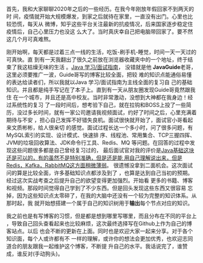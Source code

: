 ​		首先，我和大家聊聊2020年之后的一些经历。在我今年刚放年假回家不到两天的时
间，疫情就开始大规模爆发，到家之后就待在家里，一直没有出门。心里也比较恐慌，每天从
微博，知乎这些平台关注最新的抗疫情况，后来国家逐步稳定住疫情后，自己心里压力也没这
么大了。当时真庆幸自己把电脑带回家了。要不然这几个月可真难熬。

刚开始啊，每天都是过着三点一线的生活，吃饭-刷手机-睡觉，时间一天一天过的可真快。直
到有一天我翻出了很久之前放在浏览器收藏夹中的一个地址，终于结束了我这枯燥无味的生活
。[Java 学习/面试指南]( https://snailclimb.gitee.io/javaguide/#/?id=java )，
没错就是他 **JavaGuide**老哥，这里必须要推广一波，Guide哥写的博客比较全面，把较
难的知识点能通俗易懂的表达给读者们，所以我就以Java 学习/面试指南为主线全面的复习自
己的基础知识。并且都是纯手写记在了本子上。直到有一天从朋友圈发现Guide哥竟然跟我住
在一个城市，并且还是高中校友。当时非常激动，没想到大神都在我身边！经过系统性的复习
了一段时间后，想考验下自己，就在拉钩和BOSS上投了一些简
历，没过多长时间，就有一家公司邀请我视频面试，约好了时间之后，心里充满着期待与不安
，担心自己发挥不好错失良机。面试很快就开始了，面试官小哥看起来文质彬彬，给人很亲切
的感觉。面试过程长达一个多小时，问了很多问题，有MySQL索引的实现、设计模式、快速排
序、线程池、常用集合、TCP三握四挥、JVM的垃圾回收算法、JDK命令行工具、Redis、MQ
等问题。在回答的过程中发现这些问题很多都是自己曾经复习过的，
最后面试官对我的评价是[Java基础这块还是可以的，有的虽然不是特别准确，但是还是能
用自己理解说出来，但是Redis，Kafka，RabbitMQ这方面稍微薄弱](https://github.com/qq1371189713/Builder_Walle/blob/master/files/%E6%87%92%E4%BA%BA%E8%AF%BB%E4%B9%A6%20-%20%E6%88%AA%E5%8F%96.mp3)。
很遗憾没拿到二面机会。这次面试问的算是比较全面，许多基础知识点都涉及到了
，也算是达到自己当初的预期。经过这次实战考查之后提升自己的欲望变得更加强烈。开始看
更多的书籍、博客和视频。那段时间觉得自己学到了不少东西。但是回头发现这些东西又很容易
忘掉，因为这些知识点太零碎了，在我的大脑中还没有一个较为完整的知识体系。从那时起，我
就开始想搭建一个属于自己的知识树用于**输出**每个节点对应的知识。

​		我之前也是有写博客的习惯，但是都是想到哪里写哪里，而且分布在不同的平台上
，导致自己回头查看起来也比较麻烦，这次最终选择写在Github上作为自己的博客站点。以后
也会不断的更新在上面。同时也是欢迎大家一起来分享。对于各个知识面，每个人或许都有不
一样的理解，或许你的想法会更加优秀，也欢迎志同道合的朋友跟我一起维护这个博客，不断提
升自己的水平。我话说完了，谁赞成，谁反对(手动狗头)。